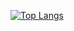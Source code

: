 [![Top Langs](https://github-readme-stats.vercel.app/api/top-langs/?username=AlanAcosta460&langs_count=5&layout=compact&theme=transparent&card_width=1000)](https://github.com/anuraghazra/github-readme-stats)

